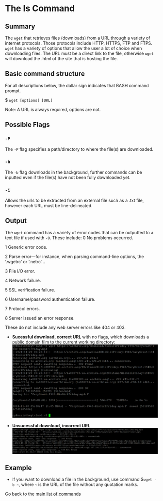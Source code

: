 # The ls Command

## Summary 
The `wget` that retrieves files (downloads) from a URL through a variety of internet protocols. Those protocols include HTTP, HTTPS, FTP and FTPS. `wget` has a variety of options that allow the user a lot of choice when downloading files. The URL must be a direct link to the file, otherwise `wget` will download the .html of the site that is hosting the file.

## Basic command structure
For all descriptions below, the dollar sign indicates that BASH command prompt.

$ `wget [options] [URL]`

Note: A URL is always required, options are not. 

## Possible Flags

### `-P`
The `-P` flag specifies a path/directory to where the file(s) are downloaded.

### `-b`
The `-b` flag downloads in the background, further commands can be inputted even if the file(s) have not been fully downloaded yet.

### `-i`
Allows the urls to be extracted from an external file such as a .txt file, however each URL must be line-delineated.

## Output
The `wget` command has a variety of error codes that can be outputted to a text file if used with `-O`. These include:
0
No problems occurred.

1
Generic error code.

2
Parse error—for instance, when parsing command-line options, the ‘.wgetrc’ or ‘.netrc’...

3
File I/O error.

4
Network failure.

5
SSL verification failure.

6
Username/password authentication failure.

7
Protocol errors.

8
Server issued an error response.

These do not include any web server errors like 404 or 403.

* **Sucessful download, correct URL** with no flags, which downloads a public domain film to the current working directory:
![screenshot of good url wget output](correct.png)

* **Unsucessful download, incorrect URL** 
![screenshot of bad wget output](incorrect.png)

## Example
* If you want to download a file in the background, use command $`wget -b ~`, where `~` is the URL of the file without any quotation marks.

Go back to the [main list of commands](index.md)
